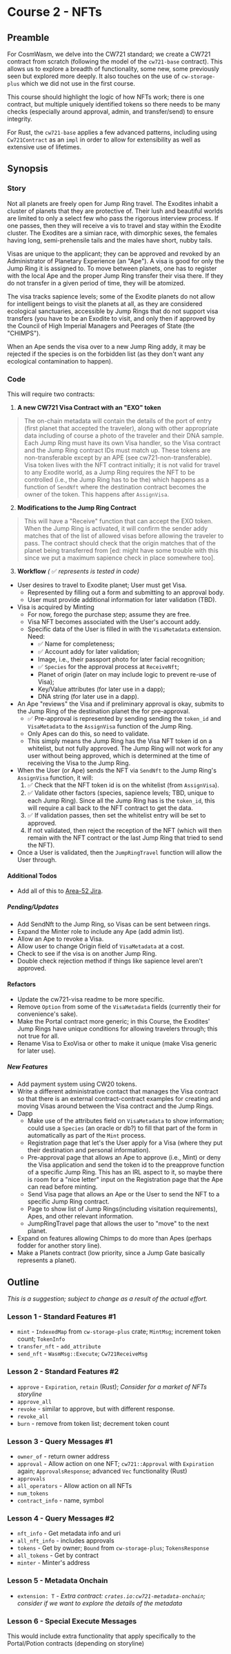 # Course 2 - NFTs

## Preamble

For CosmWasm, we delve into the CW721 standard; we create a CW721 contract from scratch (following the model of the `cw721-base` contract). This allows us to explore a breadth of functionality, some new, some previously seen but explored more deeply. It also touches on the use of `cw-storage-plus` which we did not use in the first course.

This course should highlight the logic of how NFTs work; there is one contract, but multiple uniquely identified tokens so there needs to be many checks (especially around approval, admin, and transfer/send) to ensure integrity.

For Rust, the `cw721-base` applies a few advanced patterns, including using `Cw721Contract` as an `impl` in order to allow for extensibility as well as extensive use of lifetimes. 

## Synopsis

### Story 

Not all planets are freely open for Jump Ring travel. The Exodites inhabit a cluster of planets that they are protective of. Their lush and beautiful worlds are limited to only a select few who pass the rigorous interview process. If one passes, then they will receive a vis to travel and stay within the Exodite cluster. The Exodites are a simian race, with dimorphic sexes, the females having long, semi-prehensile tails and the males have short, nubby tails.

Visas are unique to the applicant; they can be approved and revoked by an Administrator of Planetary Experience (an "Ape"). A visa is good for only the Jump Ring it is assigned to. To move between planets, one has to register with the local Ape and the proper Jump Ring transfer their visa there. If they do not transfer in a given period of time, they will be atomized.

The visa tracks sapience levels; some of the Exodite planets do not allow for intelligent beings to visit the planets at all, as they are considered ecological sanctuaries, accessible by Jump Rings that do not support visa transfers (you have to be an Exodite to visit, and only then if approved by the Council of High Imperial Managers and Peerages of State (the "CHIMPS").

When an Ape sends the visa over to a new Jump Ring addy, it may be rejected if the species is on the forbidden list (as they don't want any ecological contamination to happen).

### Code

This will require two contracts:
1. **A new CW721 Visa Contract with an "EXO" token**
> The on-chain metadata will contain the details of the port of entry (first planet that accepted the traveler), along with other appropriate data including of course a photo of the traveler and their DNA sample. Each Jump Ring must have its own Visa handler, so the Visa contract and the Jump Ring contract IDs must match up.
> These tokens are non-transferable except by an APE (see cw721-non-transferable). 
> Visa token lives with the NFT contract initially; it is not valid for travel to any Exodite world, as a Jump Ring requires the NFT to be controlled (i.e., the Jump Ring has to be the) which happens as a function of `SendNft` where the destination contract becomes the owner of the token. This happens after `AssignVisa`.

2. **Modifications to the Jump Ring Contract**
> This will have a "Receive" function that can accept the EXO token. When the Jump Ring is activated, it will confirm the sender addy matches that of the list of allowed visas before allowing the traveler to pass. The contract should check that the origin matches that of the planet being transferred from [ed: might have some trouble with this since we put a maximum sapience check in place somewhere too]. 

3. **Workflow** *(* ✅ *represents is tested in code)*
  - User desires to travel to Exodite planet; User must get Visa.
    - Represented by filling out a form and submitting to an approval body.
    - User must provide additional information for later validation (TBD).
  - Visa is acquired by Minting
    - For now, forego the purchase step; assume they are free.
    - Visa NFT becomes associated with the User's account addy.
    - Specific data of the User is filled in with the `VisaMetadata` extension. Need: 
      - ✅ Name for completeness;
      - ✅ Account addy for later validation;
      - Image, i.e., their passport photo for later facial recognition;
      - ✅ `Species` for the approval process at `ReceiveNft`;
      - Planet of origin (later on may include logic to prevent re-use of Visa);
      - Key/Value attributes (for later use in a dapp);
      - DNA string (for later use in a dapp).
  - An Ape "reviews" the Visa and if preliminary approval is okay, submits to the Jump Ring of the destination planet the for pre-approval. 
    - ✅ Pre-approval is represented by sending sending the `token_id` and `VisaMetadata` to the `AssignVisa` function of the Jump Ring.
    - Only Apes can do this, so need to validate.
    - This simply means the Jump Ring has the Visa NFT token id on a whitelist, but not fully approved. The Jump Ring will not work for any user without being approved, which is determined at the time of receiving the Visa to the Jump Ring.
  - When the User (or Ape) sends the NFT via `SendNft` to the Jump Ring's `AssignVisa` function, it will:
    1. ✅ Check that the NFT token id is on the whitelist (from `AssignVisa`).
    2. ✅ Validate other factors (species, sapience levels; TBD, unique to each Jump Ring). Since all the Jump Ring has is the `token_id`, this will require a call back to the NFT contract to get the data.
    3. ✅ If validation passes, then set the whitelist entry will be set to approved.
    4. If not validated, then reject the reception of the NFT (which will then remain with the NFT contract or the last Jump Ring that tried to send the NFT).
  - Once a User is validated, then the `JumpRingTravel` function will allow the User through.

#### Additional Todos
- Add all of this to [Area-52 Jira](https://phi-labs.atlassian.net/jira/software/c/projects/AFT/boards/2).

##### Pending/Updates
- Add SendNft to the Jump Ring, so Visas can be sent between rings.
- Expand the Minter role to include any Ape (add admin list).
- Allow an Ape to revoke a Visa.
- Allow user to change Origin field of `VisaMetadata` at a cost.
- Check to see if the visa is on another Jump Ring.
- Double check rejection method if things like sapience level aren't approved. 

#### Refactors
- Update the cw721-visa readme to be more specific.
- Remove `Option` from some of the `VisaMetadata` fields (currently their for convenience's sake).
- Make the Portal contract more generic; in this Course, the Exodites' Jump Rings have unique conditions for allowing travelers through; this not true for all.
- Rename Visa to ExoVisa or other to make it unique (make Visa generic for later use).

##### New Features
- Add payment system using CW20 tokens.
- Write a different administrative contact that manages the Visa contract so that there is an external contract-contract examples for creating and moving Visas around between the Visa contract and the Jump Rings.
- Dapp
  - Make use of the attributes field on `VisaMetadata` to show information; could use a `Species` (an oracle or db?) to fill that part of the form in automatically as part of the `Mint` process. 
  - Registration page that let's the User apply for a Visa (where they put their destination and personal information).
  - Pre-approval page that allows an Ape to approve (i.e., Mint) or deny the Visa application and send the token id to the preapprove function of a specific Jump Ring. This has an IRL aspect to it, so maybe there is room for a "nice letter" input on the Registration page that the Ape can read before minting.
  - Send Visa page that allows an Ape or the User to send the NFT to a specific Jump Ring contract.
  - Page to show list of Jump Rings(including visitation requirements), Apes, and other relevant information.
  - JumpRingTravel page that allows the user to "move" to the next planet.
- Expand on features allowing Chimps to do more than Apes (perhaps fodder for another story line). 
- Make a Planets contract (low priority, since a Jump Gate basically represents a planet).

## Outline
*This is a suggestion; subject to change as a result of the actual effort.*

### Lesson 1 - Standard Features #1
- `mint` - `IndexedMap` from `cw-storage-plus` crate; `MintMsg`; increment token count; `TokenInfo`
- `transfer_nft` - `add_attribute`
- `send_nft` - `WasmMsg::Execute`; `Cw721ReceiveMsg`

### Lesson 2 - Standard Features #2
- `approve` - `Expiration`, `retain` (Rust); *Consider for a market of NFTs storyline*
- `approve_all`
- `revoke` - similar to approve, but with different response.
- `revoke_all`
- `burn` - remove from token list; decrement token count

### Lesson 3 - Query Messages #1
- `owner_of` - return owner address
- `approval` - Allow action on one NFT; `cw721::Approval` with `Expiration` again; `ApprovalsResponse`; advanced `Vec` functionality (Rust)
- `approvals` 
- `all_operators` - Allow action on all NFTs
- `num_tokens`
- `contract_info` - name, symbol

### Lesson 4 - Query Messages #2
- `nft_info` - Get metadata info and uri
- `all_nft_info` - includes approvals
- `tokens` - Get by owner; `Bound` from `cw-storage-plus`; `TokensResponse`
- `all_tokens` - Get by contract
- `minter` - Minter's address

### Lesson 5 - Metadata Onchain
- `extension: T` - *Extra contract: `crates.io:cw721-metadata-onchain`; consider if we want to explore the details of the metadata* 

### Lesson 6 - Special Execute Messages
This would include extra functionality that apply specifically to the Portal/Potion contracts (depending on storyline)



